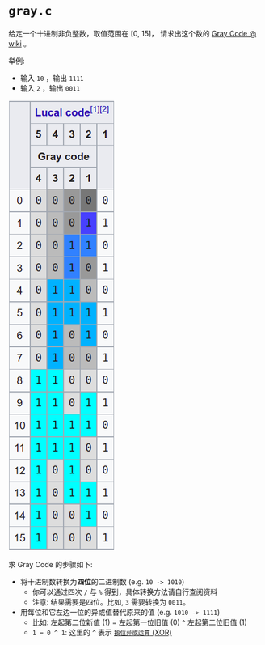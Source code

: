 # `gray.c`

给定一个十进制非负整数，取值范围在 [0, 15]，
请求出这个数的 [Gray Code @ wiki](https://en.wikipedia.org/wiki/Gray_code) 。

举例:
- 输入 `10` ，输出 `1111`
- 输入 `2` ，输出 `0011`

![Gray Code](figs/gray.png)

求 Gray Code 的步骤如下:
- 将十进制数转换为**四位**的二进制数 (e.g. `10 -> 1010`)
  - 你可以通过四次 `/` 与 `%` 得到，具体转换方法请自行查阅资料
  - 注意: 结果需要是四位。比如, `3` 需要转换为 `0011`。
- 用每位和它左边一位的异或值替代原来的值 (e.g. `1010 -> 1111`)
  - 比如: 左起第二位新值 (1) = 左起第一位旧值 (0) `^` 左起第二位旧值 (1)
  - `1 = 0 ^ 1`: 这里的 `^` 表示 [`按位异或运算` (XOR)](https://en.wikipedia.org/wiki/Bitwise_operations_in_C#Bitwise_XOR_^)